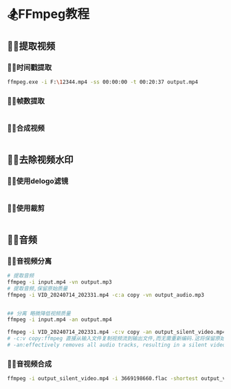 # 🏂FFmpeg教程

## 🚴‍♀️提取视频

### 🚣‍♀️时间戳提取

```bash
ffmpeg.exe -i F:\12344.mp4 -ss 00:00:00 -t 00:20:37 output.mp4
```

### 🚣‍♀️帧数提取

```bash

```

### 🚣‍♀️合成视频

```bash

```

## 🚴‍♀️去除视频水印

### 🚣‍♀️使用delogo滤镜

```bash

```

### 🚣‍♀️使用裁剪

```bash


```

## 🚴‍♀️音频

### 🚣‍♀️音视频分离

```bash
# 提取音频
ffmpeg -i input.mp4 -vn output.mp3
# 提取音频,保留原始质量
ffmpeg -i VID_20240714_202331.mp4 -c:a copy -vn output_audio.mp3


## 分离 略微降低视频质量
ffmpeg -i input.mp4 -an output.mp4

ffmpeg -i VID_20240714_202331.mp4 -c:v copy -an output_silent_video.mp4
# -c:v copy:ffmpeg 直接从输入文件复制视频流到输出文件,而无需重新编码.这将保留原始视频质量.
# -an:effectively removes all audio tracks, resulting in a silent video.

```

### 🚣‍♀️音视频合成

```bash 
ffmpeg -i output_silent_video.mp4 -i 3669198660.flac -shortest output_video_with_audio.mp4
```